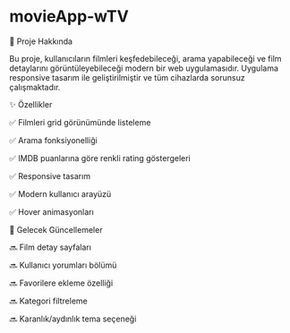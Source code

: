 #  movieApp‑wTV


📌 Proje Hakkında

Bu proje, kullanıcıların filmleri keşfedebileceği, arama yapabileceği ve film detaylarını görüntüleyebileceği modern bir web uygulamasıdır. Uygulama responsive tasarım ile geliştirilmiştir ve tüm cihazlarda sorunsuz çalışmaktadır.

✨ Özellikler

✅ Filmleri grid görünümünde listeleme

✅ Arama fonksiyonelliği

✅ IMDB puanlarına göre renkli rating göstergeleri

✅ Responsive tasarım

✅ Modern kullanıcı arayüzü

✅ Hover animasyonları

🚀 Gelecek Güncellemeler

🔜 Film detay sayfaları

🔜 Kullanıcı yorumları bölümü

🔜 Favorilere ekleme özelliği

🔜 Kategori filtreleme

🔜 Karanlık/aydınlık tema seçeneği

